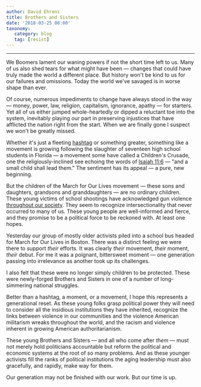 ```yaml
---
author: David Ehrens
title: Brothers and Sisters
date: '2018-03-25 08:00'
taxonomy:
   category: blog
   tag: [resist]
---
```

---
We Boomers lament our waning powers if not the short time left to us. Many of us also shed tears for what might have been — changes that could have truly made the world a different place. But history won't be kind to us for our failures and omissions. Today the world we've savaged is in worse shape than ever.

Of course, numerous impediments to change have always stood in the way — money, power, law, religion, capitalism, ignorance, apathy — for starters. Yet all of us either jumped whole-heartedly or dipped a reluctant toe into the system, inevitably playing our part in preserving injustices that have afflicted the nation right from the start. When we are finally gone I suspect we won't be greatly missed.

Whether it's just a fleeting [hashtag](https://twitter.com/AMarch4OurLives) or something greater, something like a movement is growing following the slaughter of seventeen high school students in Florida — a movement some have called a Children's Crusade, one the religiously-inclined see echoing the words of [Isaiah 11:6](https://www.chabad.org/library/bible_cdo/aid/15942/jewish/Chapter-11.htm) — "and a small child shall lead them." The sentiment has its appeal — a pure, new beginning.

But the children of the March for Our Lives movement — these sons and daughters, grandsons and granddaughters — are no ordinary children. These young victims of school shootings have acknowledged gun violence [throughout our society](https://www.newsy.com/stories/the-march-for-our-lives-made-sure-it-was-intersectional/). They seem to recognize intersectionality that never occurred to many of us. These young people are well-informed and fierce, and they promise to be a political force to be reckoned with. At least one hopes.

Yesterday our group of mostly older activists piled into a school bus headed for March for Our Lives in Boston. There was a distinct feeling we were there to support *their* efforts. It was clearly *their* movement, *their* moment, *their* debut. For me it was a poignant, bittersweet moment — one generation passing into irrelevance as another took up its challenges.

I also felt that these were no longer simply children to be protected. These were newly-forged Brothers and Sisters in one of a number of long-simmering national struggles.

Better than a hashtag, a moment, or a movement, I hope this represents a generational reset. As these young folks grasp political power they will need to consider all the insidious institutions they have inherited, recognize the links between violence in our communities and the violence American militarism wreaks throughout the world, and the racism and violence inherent in growing American authoritarianism.

These young Brothers and Sisters — and all who come after *them* — must not merely hold politicians accountable but reform the political and economic systems at the root of so many problems. And as these younger activists fill the ranks of political institutions the aging leadership must also gracefully, and rapidly, make way for them.

Our generation may not be finished with our work. But our time is up.
